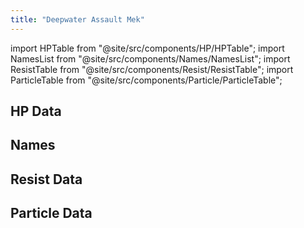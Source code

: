 ```yaml
---
title: "Deepwater Assault Mek"
---
```


import HPTable from "@site/src/components/HP/HPTable";
import NamesList from "@site/src/components/Names/NamesList";
import ResistTable from "@site/src/components/Resist/ResistTable";
import ParticleTable from "@site/src/components/Particle/ParticleTable";

## HP Data

<HPTable item_key="deepwaterassaultmek" data_src="enemy" />

## Names

<NamesList item_key="deepwaterassaultmek" data_src="enemy" />

## Resist Data

<ResistTable item_key="deepwaterassaultmek" data_src="enemy" />

## Particle Data

<ParticleTable item_key="deepwaterassaultmek" data_src="enemy" />